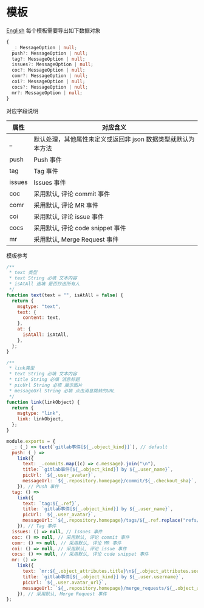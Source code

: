 # 模板

[English](./README.md)
每个模板需要导出如下数据对象

```ts
{
  _: MessageOption | null;
  push?: MessageOption | null;
  tag?: MessageOption | null;
  issues?: MessageOption | null;
  coc?: MessageOption | null;
  comr?: MessageOption | null;
  coi?: MessageOption | null;
  cocs?: MessageOption | null;
  mr?: MessageOption | null;
}
```

对应字段说明

| 属性   | 对应含义                                                     |
| ------ | ------------------------------------------------------------ |
| \_     | 默认处理，其他属性未定义或返回非 json 数据类型就默认为本方法 |
| push   | Push 事件                                                    |
| tag    | Tag 事件                                                     |
| issues | Issues 事件                                                  |
| coc    | 采用默认, 评论 commit 事件                                   |
| comr   | 采用默认, 评论 MR 事件                                       |
| coi    | 采用默认, 评论 issue 事件                                    |
| cocs   | 采用默认, 评论 code snippet 事件                             |
| mr     | 采用默认, Merge Request 事件                                 |

模板参考

```js
/**
 * text 类型
 * text String 必填 文本内容
 * isAtAll 选填 是否抄送所有人
 */
function text(text = "", isAtAll = false) {
  return {
    msgtype: "text",
    text: {
      content: text,
    },
    at: {
      isAtAll: isAtAll,
    },
  };
}

/**
 * link类型
 * text String 必填 文本内容
 * title String 必填 消息标题
 * picUrl String 必填 展示图片
 * messageUrl String 必填 点击消息跳转的URL
 */
function link(linkObject) {
  return {
    msgtype: "link",
    link: linkObject,
  };
}

module.exports = {
  _: (_) => text(`gitlab事件[${_.object_kind}]`), // default
  push: (_) =>
    link({
      text: _.commits.map((c) => c.message).join("\n"),
      title: `gitlab事件[${_.object_kind}] by ${_.user_name}`,
      picUrl: `${_.user_avatar}`,
      messageUrl: `${_.repository.homepage}/commit/${_.checkout_sha}`,
    }), // Push 事件
  tag: () =>
    link({
      text: `tag:${_.ref}`,
      title: `gitlab事件[${_.object_kind}] by ${_.user_name}`,
      picUrl: `${_.user_avatar}`,
      messageUrl: `${_.repository.homepage}/tags/${_.ref.replace("refs/tags/", "")}`,
    }), // Tag 事件
  issues: () => null, // Issues 事件
  coc: () => null, // 采用默认, 评论 commit 事件
  comr: () => null, // 采用默认, 评论 MR 事件
  coi: () => null, // 采用默认, 评论 issue 事件
  cocs: () => null, // 采用默认, 评论 code snippet 事件
  mr: () =>
    link({
      text: `mr:${_.object_attributes.title}\n${_.object_attributes.source_branch}->${_.object_attributes.target_branch}`,
      title: `gitlab事件[${_.object_kind}] by ${_.user.username}`,
      picUrl: `${_.user.avatar_url}`,
      messageUrl: `${_.repository.homepage}/merge_requests/${_.object_attributes.id}`,
    }), // 采用默认, Merge Request 事件
};
```
